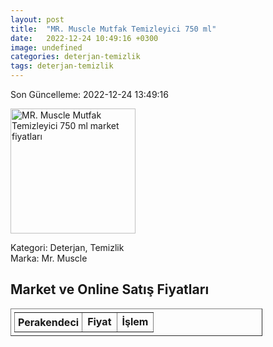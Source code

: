 ```yaml
---
layout: post
title:  "MR. Muscle Mutfak Temizleyici 750 ml"
date:   2022-12-24 10:49:16 +0300
image: undefined
categories: deterjan-temizlik
tags: deterjan-temizlik
---
```


Son Güncelleme: 2022-12-24 13:49:16

<img src="undefined" width="200" alt="MR. Muscle Mutfak Temizleyici 750 ml market fiyatları" />

Kategori: Deterjan, Temizlik
<br />
Marka: Mr. Muscle

<h2>Market ve Online Satış Fiyatları</h2>

<table border="1" style="padding: 5px;width:80%;">
  <tr>
    <td style="padding: 5px;"><strong>Perakendeci</strong></td>
    <td><strong>Fiyat</strong></td>
    <td><strong>İşlem</strong></td>
  </tr>
  
</table>
